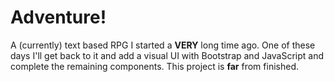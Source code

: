 # Adventure!
A (currently) text based RPG I started a **VERY** long time ago. One of these days I'll get back to it and add a visual UI with Bootstrap and JavaScript and complete the remaining components. This project is **far** from finished.
